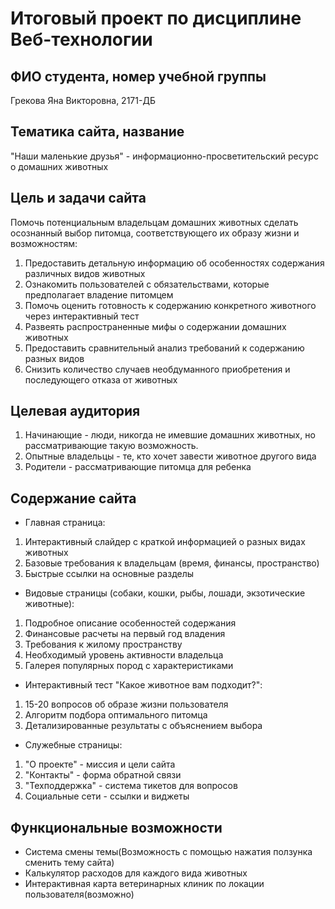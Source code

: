 # Итоговый проект по дисциплине Веб-технологии

## ФИО студента, номер учебной группы

Грекова Яна Викторовна, 2171-ДБ

## Тематика сайта, название

"Наши маленькие друзья" - информационно-просветительский ресурс о домашних животных 

## Цель и задачи сайта

Помочь потенциальным владельцам домашних животных сделать осознанный выбор питомца, соответствующего их образу жизни и возможностям:
1. Предоставить детальную информацию об особенностях содержания различных видов животных
2. Ознакомить пользователей с обязательствами, которые предполагает владение питомцем
3. Помочь оценить готовность к содержанию конкретного животного через интерактивный тест
4. Развеять распространенные мифы о содержании домашних животных
5. Предоставить сравнительный анализ требований к содержанию разных видов
6. Снизить количество случаев необдуманного приобретения и последующего отказа от животных

## Целевая аудитория

1. Начинающие - люди, никогда не имевшие домашних животных, но рассматривающие такую возможность.
2. Опытные владельцы - те, кто хочет завести животное другого вида
3. Родители - рассматривающие питомца для ребенка

## Содержание сайта

* Главная страница: 
1. Интерактивный слайдер с краткой информацией о разных видах животных
2. Базовые требования к владельцам (время, финансы, пространство)
3. Быстрые ссылки на основные разделы

* Видовые страницы (собаки, кошки, рыбы, лошади, экзотические животные):
1. Подробное описание особенностей содержания
2. Финансовые расчеты на первый год владения
3. Требования к жилому пространству
4. Необходимый уровень активности владельца
5. Галерея популярных пород с характеристиками

* Интерактивный тест "Какое животное вам подходит?":
1. 15-20 вопросов об образе жизни пользователя
2. Алгоритм подбора оптимального питомца
3. Детализированные результаты с объяснением выбора

* Служебные страницы:
1. "О проекте" - миссия и цели сайта
2. "Контакты" - форма обратной связи
3. "Техподдержка" - система тикетов для вопросов
4. Социальные сети - ссылки и виджеты

## Функциональные возможности

* Система смены темы(Возможность с помощью нажатия ползунка сменить тему сайта)
* Калькулятор расходов для каждого вида животных
* Интерактивная карта ветеринарных клиник по локации пользователя(возможно)

